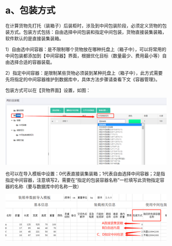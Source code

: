 # a、包装方式

在计算货物先打托（装箱子）后装柜时，涉及到中间包装阶段，必须定义货物的包装方式。包装方式包括：自由选择中间包装和指定中间包装，货物直接装集装箱，软件默认的是直接装集装箱。

1）自由选中间容器：是不限制哪个货物放在哪种托盘上（箱子中），可以将常用的中间包装都添加到【中间容器】界面，根据优化目标（数量最少、费用最小等）自由选择合适的容器装载。

2）指定中间容器：是限制某些货物必须装到某种托盘上（箱子中），此方式需要先将指定的中间容器维护到数据库中，具体方法步骤请查看下文《容器管理》。

包装方式可以在【货物界面】设置，如图：

![](../../.gitbook/assets/image%20%284%29.png)

也可以在导入模板中设置：0代表直接装集装箱；1代表自由选择中间容器；2是指指定中间容器，注意填写2，需要在“指定的包装容器名称”一栏填写此货物指定容器的名称（要与数据库中的名称一致）



![](../../.gitbook/assets/image%20%2815%29.png)

